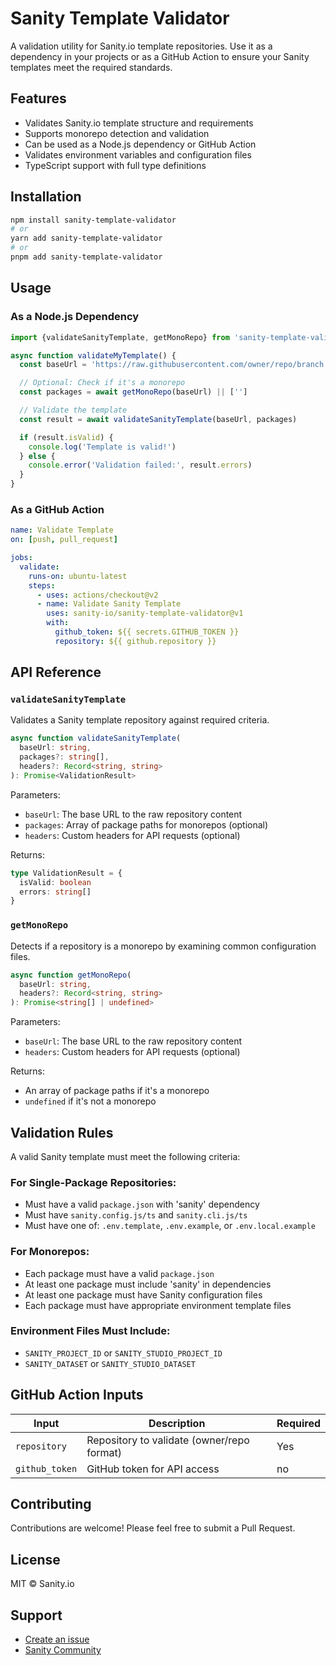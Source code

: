 # Sanity Template Validator

A validation utility for Sanity.io template repositories. Use it as a dependency in your projects or as a GitHub Action to ensure your Sanity templates meet the required standards.

## Features

- Validates Sanity.io template structure and requirements
- Supports monorepo detection and validation
- Can be used as a Node.js dependency or GitHub Action
- Validates environment variables and configuration files
- TypeScript support with full type definitions

## Installation

```bash
npm install sanity-template-validator
# or
yarn add sanity-template-validator
# or
pnpm add sanity-template-validator
```

## Usage

### As a Node.js Dependency

```typescript
import {validateSanityTemplate, getMonoRepo} from 'sanity-template-validator'

async function validateMyTemplate() {
  const baseUrl = 'https://raw.githubusercontent.com/owner/repo/branch'

  // Optional: Check if it's a monorepo
  const packages = await getMonoRepo(baseUrl) || ['']

  // Validate the template
  const result = await validateSanityTemplate(baseUrl, packages)

  if (result.isValid) {
    console.log('Template is valid!')
  } else {
    console.error('Validation failed:', result.errors)
  }
}
```

### As a GitHub Action

```yaml
name: Validate Template
on: [push, pull_request]

jobs:
  validate:
    runs-on: ubuntu-latest
    steps:
      - uses: actions/checkout@v2
      - name: Validate Sanity Template
        uses: sanity-io/sanity-template-validator@v1
        with:
          github_token: ${{ secrets.GITHUB_TOKEN }}
          repository: ${{ github.repository }}
```

## API Reference

### `validateSanityTemplate`

Validates a Sanity template repository against required criteria.

```typescript
async function validateSanityTemplate(
  baseUrl: string,
  packages?: string[],
  headers?: Record<string, string>
): Promise<ValidationResult>
```

Parameters:
- `baseUrl`: The base URL to the raw repository content
- `packages`: Array of package paths for monorepos (optional)
- `headers`: Custom headers for API requests (optional)

Returns:
```typescript
type ValidationResult = {
  isValid: boolean
  errors: string[]
}
```

### `getMonoRepo`

Detects if a repository is a monorepo by examining common configuration files.

```typescript
async function getMonoRepo(
  baseUrl: string,
  headers?: Record<string, string>
): Promise<string[] | undefined>
```

Parameters:
- `baseUrl`: The base URL to the raw repository content
- `headers`: Custom headers for API requests (optional)

Returns:
- An array of package paths if it's a monorepo
- `undefined` if it's not a monorepo

## Validation Rules

A valid Sanity template must meet the following criteria:

### For Single-Package Repositories:
- Must have a valid `package.json` with 'sanity' dependency
- Must have `sanity.config.js/ts` and `sanity.cli.js/ts`
- Must have one of: `.env.template`, `.env.example`, or `.env.local.example`

### For Monorepos:
- Each package must have a valid `package.json`
- At least one package must include 'sanity' in dependencies
- At least one package must have Sanity configuration files
- Each package must have appropriate environment template files

### Environment Files Must Include:
- `SANITY_PROJECT_ID` or `SANITY_STUDIO_PROJECT_ID`
- `SANITY_DATASET` or `SANITY_STUDIO_DATASET`

## GitHub Action Inputs

| Input | Description | Required |
|-------|-------------|----------|
| `repository` | Repository to validate (owner/repo format) | Yes |
| `github_token` | GitHub token for API access | no |

## Contributing

Contributions are welcome! Please feel free to submit a Pull Request.

## License

MIT © Sanity.io

## Support

- [Create an issue](https://github.com/sanity-io/sanity-template-validator/issues)
- [Sanity Community](https://slack.sanity.io)
